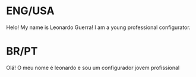 # ENG/USA  
Helo! My name is Leonardo Guerra! I am a young professional configurator.
# BR/PT
Olá! O meu nome é leonardo e sou um configurador jovem profissional
